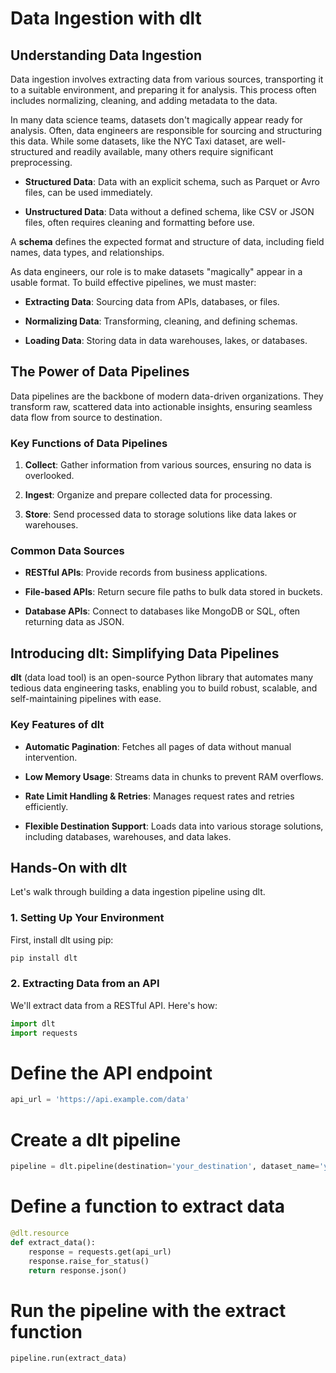 # Data Ingestion with dlt

## Understanding Data Ingestion

Data ingestion involves extracting data from various sources, transporting it to a suitable environment, and preparing it for analysis. This process often includes normalizing, cleaning, and adding metadata to the data.

In many data science teams, datasets don't magically appear ready for analysis. Often, data engineers are responsible for sourcing and structuring this data. While some datasets, like the NYC Taxi dataset, are well-structured and readily available, many others require significant preprocessing.

- **Structured Data**: Data with an explicit schema, such as Parquet or Avro files, can be used immediately.

- **Unstructured Data**: Data without a defined schema, like CSV or JSON files, often requires cleaning and formatting before use.

A **schema** defines the expected format and structure of data, including field names, data types, and relationships.


As data engineers, our role is to make datasets "magically" appear in a usable format. To build effective pipelines, we must master:

- **Extracting Data**: Sourcing data from APIs, databases, or files.

- **Normalizing Data**: Transforming, cleaning, and defining schemas.

- **Loading Data**: Storing data in data warehouses, lakes, or databases.

## The Power of Data Pipelines

Data pipelines are the backbone of modern data-driven organizations. They transform raw, scattered data into actionable insights, ensuring seamless data flow from source to destination.

### Key Functions of Data Pipelines

1. **Collect**: Gather information from various sources, ensuring no data is overlooked.

2. **Ingest**: Organize and prepare collected data for processing.

3. **Store**: Send processed data to storage solutions like data lakes or warehouses.

### Common Data Sources

- **RESTful APIs**: Provide records from business applications.

- **File-based APIs**: Return secure file paths to bulk data stored in buckets.

- **Database APIs**: Connect to databases like MongoDB or SQL, often returning data as JSON.

## Introducing dlt: Simplifying Data Pipelines

**dlt** (data load tool) is an open-source Python library that automates many tedious data engineering tasks, enabling you to build robust, scalable, and self-maintaining pipelines with ease.

### Key Features of dlt

- **Automatic Pagination**: Fetches all pages of data without manual intervention.

- **Low Memory Usage**: Streams data in chunks to prevent RAM overflows.

- **Rate Limit Handling & Retries**: Manages request rates and retries efficiently.

- **Flexible Destination Support**: Loads data into various storage solutions, including databases, warehouses, and data lakes.

## Hands-On with dlt

Let's walk through building a data ingestion pipeline using dlt.

### 1. Setting Up Your Environment

First, install dlt using pip:

```python
pip install dlt 
```


### 2. Extracting Data from an API

We'll extract data from a RESTful API. Here's how:

```python
import dlt
import requests
```
# Define the API endpoint
```python
api_url = 'https://api.example.com/data'
```
# Create a dlt pipeline
```python
pipeline = dlt.pipeline(destination='your_destination', dataset_name='your_dataset')
```
# Define a function to extract data
```python
@dlt.resource
def extract_data():
    response = requests.get(api_url)
    response.raise_for_status()
    return response.json()
```
# Run the pipeline with the extract function
```python
pipeline.run(extract_data)
```
